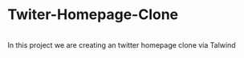 # Twiter-Homepage-Clone

<br>
In this project we are creating an twitter homepage clone via Talwind
